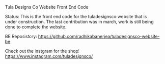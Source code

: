 Tula Designs Co Website Front End Code

Status: This is the front end code for the tuladesignsco website that is under construction. The last contribution was in march, work is still being done to complete the website.

BE Reposistory: https://github.com/radhikabanerjea/tuladesignsco-website-be

Check out the instgram for the shop! https://www.instagram.com/tuladesignsco/
